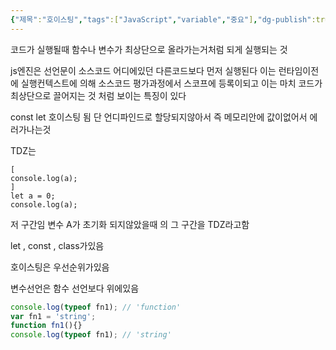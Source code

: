 ```yaml
---
{"제목":"호이스팅","tags":["JavaScript","variable","중요"],"dg-publish":true,"permalink":"/v2/공부노트/JavaScript/호이스팅/","dgPassFrontmatter":true}
---
```



코드가 실행될때 함수나 변수가 최상단으로 올라가는거처럼 되게 실행되는 것

js엔진은 선언문이 소스코드 어디에있던 다른코드보다 먼저 실행된다 이는 런타임이전에 실행컨텍스트에 의해 소스코드 평가과정에서 스코프에 등록이되고 이는 마치 코드가 최상단으로 끌어지는 것 처럼 보이는 특징이 있다

const let 호이스팅 됨
단 언디파인드로 할당되지않아서 즉 메모리안에 값이없어서 에러가나는것

TDZ는 

```JS
[
console.log(a);
]
let a = 0;
console.log(a);
```

저 구간임 변수 A가 초기화 되지않았을때 의 그 구간을 TDZ라고함

let , const , class가있음


호이스팅은 우선순위가있음

변수선언은 함수 선언보다 위에있음 

```js
console.log(typeof fn1); // 'function'
var fn1 = 'string';
function fn1(){}
console.log(typeof fn1); // 'string'
```
